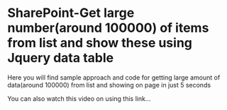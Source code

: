 # SharePoint-Get large number(around 100000) of items from list and show these using Jquery data table

Here you will find sample approach and code for getting large amount of data(around 100000) from list and showing on page in just 5 seconds

You can also watch this video on using this link...
